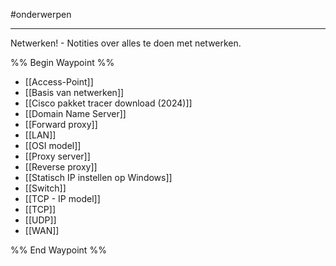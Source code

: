 #onderwerpen 

---
Netwerken! - Notities over alles te doen met netwerken.

%% Begin Waypoint %%
- [[Access-Point]]
- [[Basis van netwerken]]
- [[Cisco pakket tracer download (2024)]]
- [[Domain Name Server]]
- [[Forward proxy]]
- [[LAN]]
- [[OSI model]]
- [[Proxy server]]
- [[Reverse proxy]]
- [[Statisch IP instellen op Windows]]
- [[Switch]]
- [[TCP - IP model]]
- [[TCP]]
- [[UDP]]
- [[WAN]]

%% End Waypoint %%

